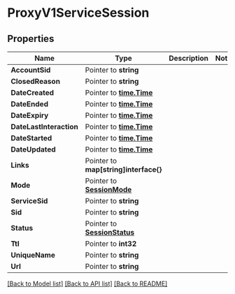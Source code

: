 # ProxyV1ServiceSession

## Properties

Name | Type | Description | Notes
------------ | ------------- | ------------- | -------------
**AccountSid** | Pointer to **string** |  |
**ClosedReason** | Pointer to **string** |  |
**DateCreated** | Pointer to [**time.Time**](time.Time.md) |  |
**DateEnded** | Pointer to [**time.Time**](time.Time.md) |  |
**DateExpiry** | Pointer to [**time.Time**](time.Time.md) |  |
**DateLastInteraction** | Pointer to [**time.Time**](time.Time.md) |  |
**DateStarted** | Pointer to [**time.Time**](time.Time.md) |  |
**DateUpdated** | Pointer to [**time.Time**](time.Time.md) |  |
**Links** | Pointer to **map[string]interface{}** |  |
**Mode** | Pointer to [**SessionMode**](session_mode.md) |  |
**ServiceSid** | Pointer to **string** |  |
**Sid** | Pointer to **string** |  |
**Status** | Pointer to [**SessionStatus**](session_status.md) |  |
**Ttl** | Pointer to **int32** |  |
**UniqueName** | Pointer to **string** |  |
**Url** | Pointer to **string** |  |

[[Back to Model list]](../README.md#documentation-for-models) [[Back to API list]](../README.md#documentation-for-api-endpoints) [[Back to README]](../README.md)



